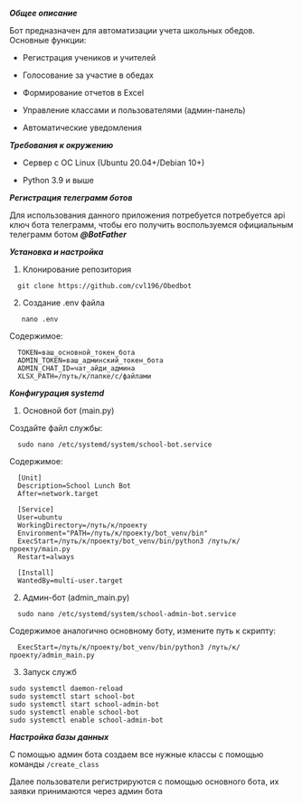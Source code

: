 ***Общее описание***

 Бот предназначен для автоматизации учета школьных обедов. Основные функции:

- Регистрация учеников и учителей

- Голосование за участие в обедах

- Формирование отчетов в Excel

- Управление классами и пользователями (админ-панель)

- Автоматические уведомления


***Требования к окружению***

 - Сервер с ОС Linux (Ubuntu 20.04+/Debian 10+)

 - Python 3.9 и выше


***Регистрация телеграмм ботов*** 

Для использования данного приложения потребуется потребуется api ключ бота телеграмм, чтобы его получить воспользуемся официальным телеграмм ботом _**@BotFather**_


***Установка и настройка***

1. Клонирование репозитория
````
  git clone https://github.com/cvl196/Obedbot
````
2. Создание .env файла
````
   nano .env
````
Содержимое:
````
  TOKEN=ваш_основной_токен_бота
  ADMIN_TOKEN=ваш_админский_токен_бота
  ADMIN_CHAT_ID=чат_айди_админа
  XLSX_PATH=/путь/к/папке/с/файлами
````
***Конфигурация systemd***
1. Основной бот (main.py)

Создайте файл службы:
````
  sudo nano /etc/systemd/system/school-bot.service
````
Содержимое:
````
  [Unit]
  Description=School Lunch Bot
  After=network.target
  
  [Service]
  User=ubuntu
  WorkingDirectory=/путь/к/проекту
  Environment="PATH=/путь/к/проекту/bot_venv/bin"
  ExecStart=/путь/к/проекту/bot_venv/bin/python3 /путь/к/проекту/main.py
  Restart=always
  
  [Install]
  WantedBy=multi-user.target
````
2. Админ-бот (admin_main.py)
````
  sudo nano /etc/systemd/system/school-admin-bot.service
````
Содержимое аналогично основному боту, измените путь к скрипту:
````
  ExecStart=/путь/к/проекту/bot_venv/bin/python3 /путь/к/проекту/admin_main.py
````
3. Запуск служб
````
sudo systemctl daemon-reload
sudo systemctl start school-bot
sudo systemctl start school-admin-bot
sudo systemctl enable school-bot
sudo systemctl enable school-admin-bot
````

***Настройка базы данных***

С помощью админ бота создаем все нужные классы с помощью команды 
````/create_class````

Далее пользователи регистрируются с помощью основного бота, их заявки принимаются через админ бота



